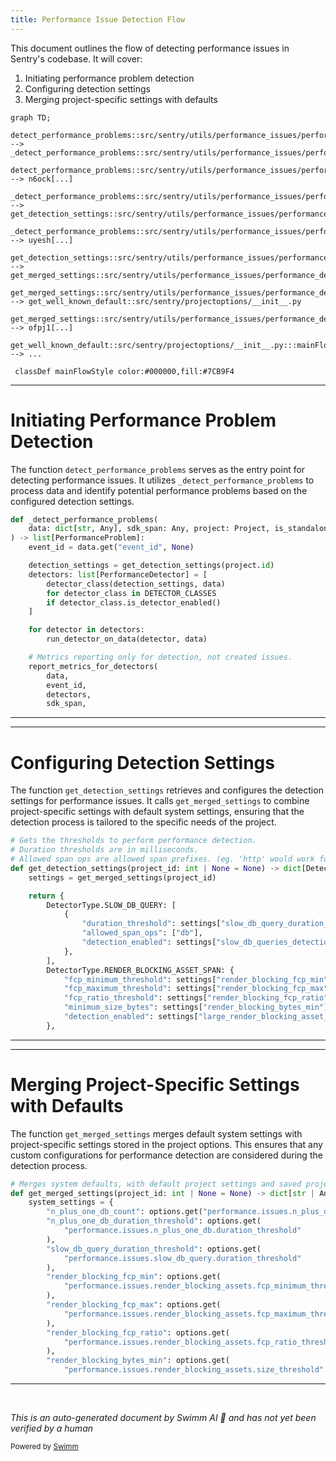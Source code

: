 ```yaml
---
title: Performance Issue Detection Flow
---
```

This document outlines the flow of detecting performance issues in Sentry's codebase. It will cover:

1. Initiating performance problem detection
2. Configuring detection settings
3. Merging project-specific settings with defaults

```mermaid
graph TD;
  detect_performance_problems::src/sentry/utils/performance_issues/performance_detection.py:::mainFlowStyle --> _detect_performance_problems::src/sentry/utils/performance_issues/performance_detection.py
  detect_performance_problems::src/sentry/utils/performance_issues/performance_detection.py:::mainFlowStyle --> n6ock[...]
  _detect_performance_problems::src/sentry/utils/performance_issues/performance_detection.py:::mainFlowStyle --> get_detection_settings::src/sentry/utils/performance_issues/performance_detection.py
  _detect_performance_problems::src/sentry/utils/performance_issues/performance_detection.py:::mainFlowStyle --> uyesh[...]
  get_detection_settings::src/sentry/utils/performance_issues/performance_detection.py:::mainFlowStyle --> get_merged_settings::src/sentry/utils/performance_issues/performance_detection.py
  get_merged_settings::src/sentry/utils/performance_issues/performance_detection.py:::mainFlowStyle --> get_well_known_default::src/sentry/projectoptions/__init__.py
  get_merged_settings::src/sentry/utils/performance_issues/performance_detection.py:::mainFlowStyle --> ofpj1[...]
  get_well_known_default::src/sentry/projectoptions/__init__.py:::mainFlowStyle --> ...

 classDef mainFlowStyle color:#000000,fill:#7CB9F4
```

<SwmSnippet path="/src/sentry/utils/performance_issues/performance_detection.py" line="332">

---

# Initiating Performance Problem Detection

The function `detect_performance_problems` serves as the entry point for detecting performance issues. It utilizes `_detect_performance_problems` to process data and identify potential performance problems based on the configured detection settings.

```python
def _detect_performance_problems(
    data: dict[str, Any], sdk_span: Any, project: Project, is_standalone_spans: bool = False
) -> list[PerformanceProblem]:
    event_id = data.get("event_id", None)

    detection_settings = get_detection_settings(project.id)
    detectors: list[PerformanceDetector] = [
        detector_class(detection_settings, data)
        for detector_class in DETECTOR_CLASSES
        if detector_class.is_detector_enabled()
    ]

    for detector in detectors:
        run_detector_on_data(detector, data)

    # Metrics reporting only for detection, not created issues.
    report_metrics_for_detectors(
        data,
        event_id,
        detectors,
        sdk_span,
```

---

</SwmSnippet>

<SwmSnippet path="/src/sentry/utils/performance_issues/performance_detection.py" line="220">

---

# Configuring Detection Settings

The function `get_detection_settings` retrieves and configures the detection settings for performance issues. It calls `get_merged_settings` to combine project-specific settings with default system settings, ensuring that the detection process is tailored to the specific needs of the project.

```python
# Gets the thresholds to perform performance detection.
# Duration thresholds are in milliseconds.
# Allowed span ops are allowed span prefixes. (eg. 'http' would work for a span with 'http.client' as its op)
def get_detection_settings(project_id: int | None = None) -> dict[DetectorType, Any]:
    settings = get_merged_settings(project_id)

    return {
        DetectorType.SLOW_DB_QUERY: [
            {
                "duration_threshold": settings["slow_db_query_duration_threshold"],  # ms
                "allowed_span_ops": ["db"],
                "detection_enabled": settings["slow_db_queries_detection_enabled"],
            },
        ],
        DetectorType.RENDER_BLOCKING_ASSET_SPAN: {
            "fcp_minimum_threshold": settings["render_blocking_fcp_min"],  # ms
            "fcp_maximum_threshold": settings["render_blocking_fcp_max"],  # ms
            "fcp_ratio_threshold": settings["render_blocking_fcp_ratio"],  # in the range [0, 1]
            "minimum_size_bytes": settings["render_blocking_bytes_min"],  # in bytes
            "detection_enabled": settings["large_render_blocking_asset_detection_enabled"],
        },
```

---

</SwmSnippet>

<SwmSnippet path="/src/sentry/utils/performance_issues/performance_detection.py" line="135">

---

# Merging Project-Specific Settings with Defaults

The function `get_merged_settings` merges default system settings with project-specific settings stored in the project options. This ensures that any custom configurations for performance detection are considered during the detection process.

```python
# Merges system defaults, with default project settings and saved project settings.
def get_merged_settings(project_id: int | None = None) -> dict[str | Any, Any]:
    system_settings = {
        "n_plus_one_db_count": options.get("performance.issues.n_plus_one_db.count_threshold"),
        "n_plus_one_db_duration_threshold": options.get(
            "performance.issues.n_plus_one_db.duration_threshold"
        ),
        "slow_db_query_duration_threshold": options.get(
            "performance.issues.slow_db_query.duration_threshold"
        ),
        "render_blocking_fcp_min": options.get(
            "performance.issues.render_blocking_assets.fcp_minimum_threshold"
        ),
        "render_blocking_fcp_max": options.get(
            "performance.issues.render_blocking_assets.fcp_maximum_threshold"
        ),
        "render_blocking_fcp_ratio": options.get(
            "performance.issues.render_blocking_assets.fcp_ratio_threshold"
        ),
        "render_blocking_bytes_min": options.get(
            "performance.issues.render_blocking_assets.size_threshold"
```

---

</SwmSnippet>

&nbsp;

*This is an auto-generated document by Swimm AI 🌊 and has not yet been verified by a human*

<SwmMeta version="3.0.0" repo-id="Z2l0aHViJTNBJTNBc2VudHJ5JTNBJTNBZ2V0c2VudHJ5" repo-name="sentry"><sup>Powered by [Swimm](/)</sup></SwmMeta>
